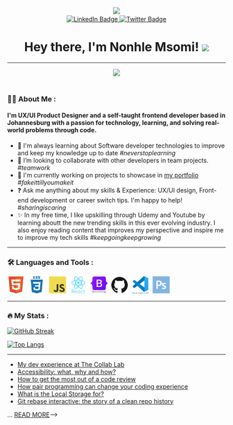 

<div id="header" align="center">
  <img src="https://media.tenor.com/S59bPkT0pqcAAAAC/programming.gif"5"/>
  
  <div id="badges">
    <a href="linkedin.com/in/nonhle-msomi-b40000bb">
      <img src="https://img.shields.io/badge/LinkedIn-blue?style=for-the-badge&logo=linkedin&logoColor=white" alt="LinkedIn Badge"/>
    </a>
    <!--<a href="https://dev.to/crispitipina">
      <img src="https://img.shields.io/badge/dev.to-0A0A0A?style=for-the-badge&logo=devdotto&logoColor=white" alt="DevTo Badge"/>
    </a>
    <a href="https://cristinapadilla.hashnode.dev/">
     <img src="https://img.shields.io/badge/Hashnode-2962FF?style=for-the-badge&logo=hashnode&logoColor=white" alt="Hashnode"/>
    </a>
    <a href="https://www.freecodecamp.org/espanol/news/author/cristinapadilla">
      <img src="https://img.shields.io/badge/Ghost-000?style=for-the-badge&logo=ghost&logoColor=yellow" alt="Ghost Badge"/>
    </a> -->
    <a href="https://twitter.com/nonhle_msomi">
      <img src="https://img.shields.io/badge/Twitter-blue?style=for-the-badge&logo=twitter&logoColor=white" alt="Twitter Badge"/>
    </a>
  </div>
  
  <!--<img src="https://komarev.com/ghpvc/?username=mama-simba&style=flat-square&color=green" alt=""/>-->
  
  <h1>
    Hey there, I'm Nonhle Msomi!
    <img src="https://media.giphy.com/media/hvRJCLFzcasrR4ia7z/giphy.gif" width="30px"/>
  </h1>
</div>

---

<div align="center">
  <img src="/Users/nonhlemsomi/Documents/Msomi996/coverimage333.png" />
</div>

<br>

### :woman_technologist: About Me :

<h4>I'm UX/UI Product Designer and a self-taught frontend developer based in Johannesburg  with a passion for technology, learning, and solving real-world problems through code.</h4>

- 👀 I'm always learning about Software developer technologies to improve and keep my knowledge up to date <em>#neverstoplearning</em>
- 👥 I’m looking to collaborate with other developers in team projects. <em>#teamwork</em>
- 💪 I'm currently working on projects to showcase in [my portfolio](https://nonhle.webflow.io/) <em>#fakeittillyoumakeit</em>
- ❓ Ask me anything about my skills & Experience: UX/UI design, Front-end development or career switch tips. I'm happy to help! <em>#sharingiscaring</em>
- ✨ In my free time, I like upskilling through Udemy and Youtube by learning aboutt the new trending skills in this ever evolving industry. I also enjoy reading content that improves my perspective and inspire me to improve my tech skills <em>#keepgoingkeepgrowing</em>

---



### :hammer_and_wrench: Languages and Tools :

<div>
  <img src="https://github.com/devicons/devicon/blob/master/icons/html5/html5-original.svg" title="HTML5" alt="HTML" width="40" height="40"/>&nbsp;
  <img src="https://github.com/devicons/devicon/blob/master/icons/css3/css3-plain-wordmark.svg"  title="CSS3" alt="CSS" width="40" height="40"/>&nbsp;
  <img src="https://github.com/devicons/devicon/blob/master/icons/javascript/javascript-original.svg" title="JavaScript" alt="JavaScript" width="40" height="40"/>&nbsp;
  <img src="https://github.com/devicons/devicon/blob/master/icons/react/react-original-wordmark.svg" title="React" alt="React" width="40" height="40"/>&nbsp;
  <img src="https://github.com/devicons/devicon/blob/master/icons/bootstrap/bootstrap-original-wordmark.svg" title="Bootstrap" alt="Bootstrap" width="40" height="40"/>&nbsp;
  <!--<img src="https://github.com/devicons/devicon/blob/master/icons/tailwindcss/tailwindcss-original-wordmark.svg" title="Tailwind" alt="Tailwind CSS" width="40" height="40"/>&nbsp;
 <img src="https://github.com/devicons/devicon/blob/master/icons/nodejs/nodejs-original.svg" title="NodeJS" alt="NodeJS" width="40" height="40"/>&nbsp;
 <img src="https://github.com/devicons/devicon/blob/master/icons/express/express-original.svg" title="ExpressJS" alt="ExpressJS" width="40" height="40"/>&nbsp;
 <img src="https://github.com/devicons/devicon/blob/master/icons/git/git-original.svg" title="Git" alt="Git" width="40" height="40"/>&nbsp; -->
 <img src="https://github.com/devicons/devicon/blob/master/icons/github/github-original.svg" title="GitHub" alt="GitHub" width="40" height="40"/>&nbsp;
  <!--<img src="https://github.com/devicons/devicon/blob/master/icons/heroku/heroku-original-wordmark.svg" title="Heroku" alt="Heroku" width="40" height="40"/>&nbsp;-->
  <img src="https://github.com/devicons/devicon/blob/master/icons/vscode/vscode-original-wordmark.svg" title="VSCode" alt="VS Code" width="40" height="40"/>&nbsp;
  <img src="https://github.com/devicons/devicon/blob/master/icons/photoshop/photoshop-plain.svg" title="Photoshop" alt="Photoshop" width="40" height="40"/>&nbsp;
</div>

---

### :fire: My Stats :


[![GitHub Streak](http://github-readme-streak-stats.herokuapp.com?user=mama-simba&theme=neon-dark)](https://git.io/streak-stats)

[![Top Langs](https://github-readme-stats.vercel.app/api/top-langs/?username=mama-simba&layout=compact&theme=vision-friendly-dark)](https://github.com/anuraghazra/github-readme-stats)

---


<!--### :writing_hand: Blog Posts :

<!-- BLOG-POST-LIST:START -->
- [My dev experience at The Collab Lab](https://dev.to/crispitipina/my-dev-experience-at-the-collab-lab-j8l)
- [Accessibility: what, why and how?](https://dev.to/crispitipina/accessibility-what-why-and-how-2cih)
- [How to get the most out of a code review](https://dev.to/crispitipina/how-to-get-the-most-out-of-a-code-review-nmj)
- [How pair programming can change your coding experience](https://dev.to/crispitipina/how-pair-programming-can-change-your-coding-experience-jnh)
- [What is the Local Storage for?](https://dev.to/crispitipina/what-is-the-local-storage-for-1fpp)
- [Git rebase interactive: the story of a clean repo history](https://dev.to/crispitipina/git-rebase-interactive-the-story-of-a-clean-repo-history-16ag)
<!-- BLOG-POST-LIST:END -->


... [READ MORE](https://dev.to/crispitipina)-->


<!--


  
  

  
 


-->
